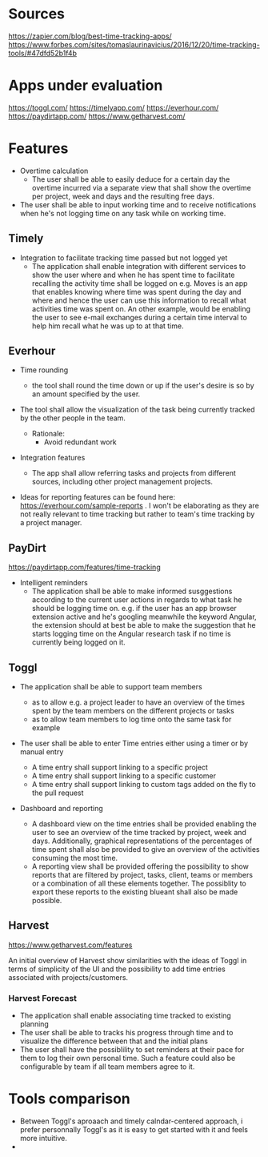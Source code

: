 # Sources
https://zapier.com/blog/best-time-tracking-apps/
https://www.forbes.com/sites/tomaslaurinavicius/2016/12/20/time-tracking-tools/#47dfd52b1f4b

# Apps under evaluation
https://toggl.com/
https://timelyapp.com/
https://everhour.com/
https://paydirtapp.com/
https://www.getharvest.com/

# Features
- Overtime calculation
    - The user shall be able to easily deduce for a certain day the overtime incurred via a separate view that shall show the overtime per project, week and days and the resulting free days.
- The user shall be able to input working time and to receive notifications when he's not logging time on any task while on working time.

## Timely
- Integration to facilitate tracking time passed but not logged yet
    -  The application shall enable integration with different services to show the user where and when he has spent time to facilitate recalling the activity time shall be logged on e.g. Moves is an app that enables knowing where time was spent during the day and where and hence the user can use this information to recall what activities time was spent on. An other example, would be enabling the user to see e-mail exchanges during a certain time interval to help him recall what he was up to at that time. 


## Everhour
- Time rounding
    - the tool shall round the time down or up if the user's desire is so by an amount specified by the user.
- The tool shall allow the visualization of the task being currently tracked by the other people in the team.
    - Rationale:
        -  Avoid redundant work
- Integration features
    - The app shall allow referring tasks and projects from different sources, including other project  management projects.

- Ideas for reporting features can be found here: https://everhour.com/sample-reports . I won't be elaborating as they are not really relevant to time tracking but rather to team's time tracking by a project manager. 
## PayDirt
https://paydirtapp.com/features/time-tracking

- Intelligent reminders
    - The application shall be able to make informed susggestions according to the current user actions in regards to what task he should be logging time on. e.g. if the user has an app browser extension active and he's googling meanwhile the keyword Angular, the extension should at best be able to make the suggestion that he starts logging time on the Angular research task if no time is currently being logged on it.

## Toggl
- The application shall be able to support team members
    - as to allow e.g. a project leader to have an overview of the times spent by the team members on the different projects or tasks
    - as to allow team members to log time onto the same task for example
- The user shall be able to enter Time entries either using a timer or by manual entry
    - A time entry shall support linking to a specific project
    - A time entry shall support linking to a specific customer
    - A time entry shall support linking to custom tags added on the fly to the pull request

- Dashboard and reporting
    - A dashboard view on the time entries shall be provided enabling the user to see an overview of the time tracked by project, week and days. Additionally, graphical representations of the percentages of time spent shall also be provided to give an overview of the activities consuming the most time.
    - A reporting view shall be provided offering the possibility to show reports that are filtered by project, tasks, client, teams or members or a combination of all these elements together. The possiblity to export these reports to the existing blueant shall also be made possible.

## Harvest
https://www.getharvest.com/features

An initial overview of Harvest show similarities with the ideas of Toggl in terms of simplicity of the UI and the possibility to add time entries associated with projects/customers.

### Harvest Forecast
- The application shall enable associating time tracked to existing planning
- The user shall be able to tracks his progress through time and to visualize the difference between that and the initial plans
- The user shall have the possiblility to set reminders at their pace for them to log their own personal time. Such a feature could also be configurable by team if all team members agree to it.

# Tools comparison

- Between Toggl's aproaach and timely calndar-centered approach, i prefer personnally Toggl's as it is easy to get started with it and feels more intuitive.
- 